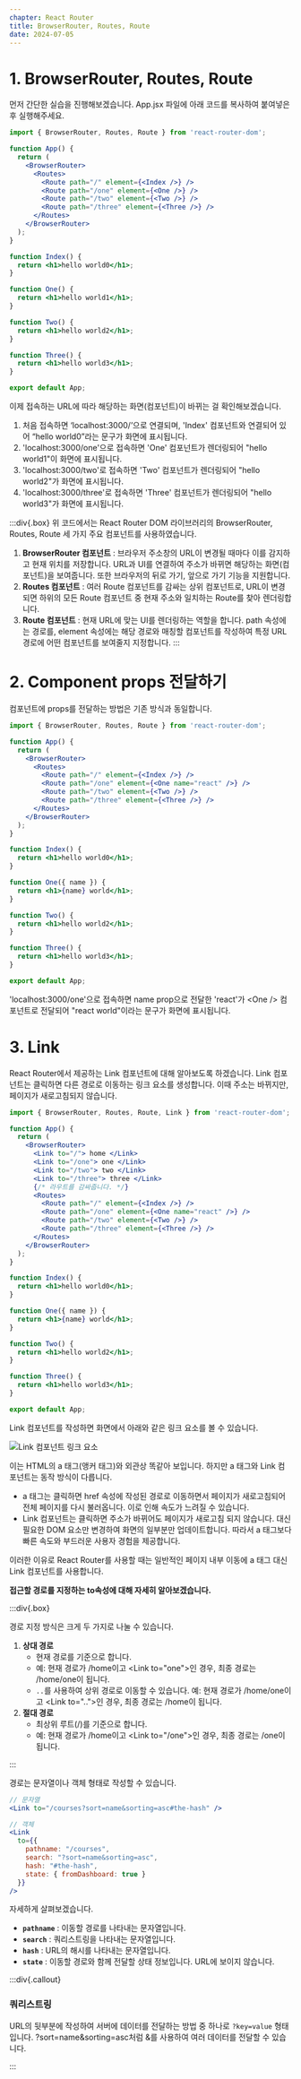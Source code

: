 ```yaml
---
chapter: React Router
title: BrowserRouter, Routes, Route
date: 2024-07-05
---
```


# 1. BrowserRouter, Routes, Route

먼저 간단한 실습을 진행해보겠습니다. App.jsx 파일에 아래 코드를 복사하여 붙여넣은 후 실행해주세요.

```jsx
import { BrowserRouter, Routes, Route } from 'react-router-dom';

function App() {
  return (
    <BrowserRouter>
      <Routes>
        <Route path="/" element={<Index />} />
        <Route path="/one" element={<One />} />
        <Route path="/two" element={<Two />} />
        <Route path="/three" element={<Three />} />
      </Routes>
    </BrowserRouter>
  );
}

function Index() {
  return <h1>hello world0</h1>;
}

function One() {
  return <h1>hello world1</h1>;
}

function Two() {
  return <h1>hello world2</h1>;
}

function Three() {
  return <h1>hello world3</h1>;
}

export default App;
```

이제 접속하는 URL에 따라 해당하는 화면(컴포넌트)이 바뀌는 걸 확인해보겠습니다.

1. 처음 접속하면 ‘localhost:3000/’으로 연결되며, 'Index' 컴포넌트와 연결되어 있어 “hello world0”라는 문구가 화면에 표시됩니다.
2. 'localhost:3000/one'으로 접속하면 'One' 컴포넌트가 렌더링되어 "hello world1"이 화면에 표시됩니다.
3. 'localhost:3000/two'로 접속하면 'Two' 컴포넌트가 렌더링되어 "hello world2"가 화면에 표시됩니다.
4. 'localhost:3000/three'로 접속하면 'Three' 컴포넌트가 렌더링되어 "hello world3"가 화면에 표시됩니다.

:::div{.box}
위 코드에서는 React Router DOM 라이브러리의 BrowserRouter, Routes, Route 세 가지 주요 컴포넌트를 사용하였습니다.

1. **BrowserRouter 컴포넌트** : 브라우저 주소창의 URL이 변경될 때마다 이를 감지하고 현재 위치를 저장합니다. URL과 UI를 연결하여 주소가 바뀌면 해당하는 화면(컴포넌트)을 보여줍니다. 또한 브라우저의 뒤로 가기, 앞으로 가기 기능을 지원합니다.
2. **Routes 컴포넌트** : 여러 Route 컴포넌트를 감싸는 상위 컴포넌트로, URL이 변경되면 하위의 모든 Route 컴포넌트 중 현재 주소와 일치하는 Route를 찾아 렌더링합니다.
3. **Route 컴포넌트** : 현재 URL에 맞는 UI를 렌더링하는 역할을 합니다. path 속성에는 경로를, element 속성에는 해당 경로와 매칭할 컴포넌트를 작성하여 특정 URL 경로에 어떤 컴포넌트를 보여줄지 지정합니다.
   :::

# 2. Component props 전달하기

컴포넌트에 props를 전달하는 방법은 기존 방식과 동일합니다.

```jsx
import { BrowserRouter, Routes, Route } from 'react-router-dom';

function App() {
  return (
    <BrowserRouter>
      <Routes>
        <Route path="/" element={<Index />} />
        <Route path="/one" element={<One name="react" />} />
        <Route path="/two" element={<Two />} />
        <Route path="/three" element={<Three />} />
      </Routes>
    </BrowserRouter>
  );
}

function Index() {
  return <h1>hello world0</h1>;
}

function One({ name }) {
  return <h1>{name} world</h1>;
}

function Two() {
  return <h1>hello world2</h1>;
}

function Three() {
  return <h1>hello world3</h1>;
}

export default App;
```

'localhost:3000/one'으로 접속하면 name prop으로 전달한 'react'가 \<One /> 컴포넌트로 전달되어 "react world"이라는 문구가 화면에 표시됩니다.

# 3. Link

React Router에서 제공하는 Link 컴포넌트에 대해 알아보도록 하겠습니다. Link 컴포넌트는 클릭하면 다른 경로로 이동하는 링크 요소를 생성합니다. 이때 주소는 바뀌지만, 페이지가 새로고침되지 않습니다.

```jsx
import { BrowserRouter, Routes, Route, Link } from 'react-router-dom';

function App() {
  return (
    <BrowserRouter>
      <Link to="/"> home </Link>
      <Link to="/one"> one </Link>
      <Link to="/two"> two </Link>
      <Link to="/three"> three </Link>
      {/* 라우트를 감싸줍니다. */}
      <Routes>
        <Route path="/" element={<Index />} />
        <Route path="/one" element={<One name="react" />} />
        <Route path="/two" element={<Two />} />
        <Route path="/three" element={<Three />} />
      </Routes>
    </BrowserRouter>
  );
}

function Index() {
  return <h1>hello world0</h1>;
}

function One({ name }) {
  return <h1>{name} world</h1>;
}

function Two() {
  return <h1>hello world2</h1>;
}

function Three() {
  return <h1>hello world3</h1>;
}

export default App;
```

Link 컴포넌트를 작성하면 화면에서 아래와 같은 링크 요소를 볼 수 있습니다.

![Link 컴포넌트 링크 요소](/images/basecamp-react/chapter03/%25E1%2584%2589%25E1%2585%25B3%25E1%2584%258F%25E1%2585%25B3%25E1%2584%2585%25E1%2585%25B5%25E1%2586%25AB%25E1%2584%2589%25E1%2585%25A3%25E1%2586%25BA_2024-07-05_15.28.28.png)

이는 HTML의 a 태그(앵커 태그)와 외관상 똑같아 보입니다. 하지만 a 태그와 Link 컴포넌트는 동작 방식이 다릅니다.

- a 태그는 클릭하면 href 속성에 작성된 경로로 이동하면서 페이지가 새로고침되어 전체 페이지를 다시 불러옵니다. 이로 인해 속도가 느려질 수 있습니다.
- Link 컴포넌트는 클릭하면 주소가 바뀌어도 페이지가 새로고침 되지 않습니다. 대신 필요한 DOM 요소만 변경하여 화면의 일부분만 업데이트합니다. 따라서 a 태그보다 빠른 속도와 부드러운 사용자 경험을 제공합니다.

이러한 이유로 React Router를 사용할 때는 일반적인 페이지 내부 이동에 a 태그 대신 Link 컴포넌트를 사용합니다.

**접근할 경로를 지정하는 to속성에 대해 자세히 알아보겠습니다.**

:::div{.box}

경로 지정 방식은 크게 두 가지로 나눌 수 있습니다.

1. **상대 경로**
   - 현재 경로를 기준으로 합니다.
   - 예: 현재 경로가 /home이고 \<Link to="one">인 경우, 최종 경로는 /home/one이 됩니다.
   - `..`를 사용하여 상위 경로로 이동할 수 있습니다. 예: 현재 경로가 /home/one이고 \<Link to="..">인 경우, 최종 경로는 /home이 됩니다.
2. **절대 경로**
   - 최상위 루트(/)를 기준으로 합니다.
   - 예: 현재 경로가 /home이고 \<Link to="/one">인 경우, 최종 경로는 /one이 됩니다.

:::

경로는 문자열이나 객체 형태로 작성할 수 있습니다.

```jsx
// 문자열
<Link to="/courses?sort=name&sorting=asc#the-hash" />

// 객체
<Link
  to={{
    pathname: "/courses",
    search: "?sort=name&sorting=asc",
    hash: "#the-hash",
    state: { fromDashboard: true }
  }}
/>
```

자세하게 살펴보겠습니다.

- **`pathname`** : 이동할 경로를 나타내는 문자열입니다.
- **`search`** : 쿼리스트링을 나타내는 문자열입니다.
- **`hash`** : URL의 해시를 나타내는 문자열입니다.
- **`state`** : 이동할 경로와 함께 전달할 상태 정보입니다. URL에 보이지 않습니다.

:::div{.callout}

### 쿼리스트링

URL의 뒷부분에 작성하여 서버에 데이터를 전달하는 방법 중 하나로 `?key=value` 형태입니다. ?sort=name&sorting=asc처럼 &를 사용하여 여러 데이터를 전달할 수 있습니다.

:::
